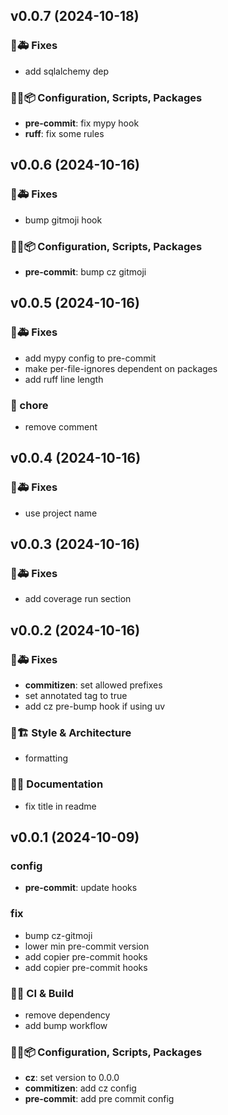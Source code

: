 ## v0.0.7 (2024-10-18)

### 🐛🚑️ Fixes

- add sqlalchemy dep

### 🔧🔨📦️ Configuration, Scripts, Packages

- **pre-commit**: fix mypy hook
- **ruff**: fix some rules

## v0.0.6 (2024-10-16)

### 🐛🚑️ Fixes

- bump gitmoji hook

### 🔧🔨📦️ Configuration, Scripts, Packages

- **pre-commit**: bump cz gitmoji

## v0.0.5 (2024-10-16)

### 🐛🚑️ Fixes

- add mypy config to pre-commit
- make per-file-ignores dependent on packages
- add ruff line length

### 🧹 chore

- remove comment

## v0.0.4 (2024-10-16)

### 🐛🚑️ Fixes

- use project name

## v0.0.3 (2024-10-16)

### 🐛🚑️ Fixes

- add coverage run section

## v0.0.2 (2024-10-16)

### 🐛🚑️ Fixes

- **commitizen**: set allowed prefixes
- set annotated tag to true
- add cz pre-bump hook if using uv

### 🎨🏗️ Style & Architecture

- formatting

### 📝💡 Documentation

- fix title in readme

## v0.0.1 (2024-10-09)

### config

- **pre-commit**: update hooks

### fix

- bump cz-gitmoji
- lower min pre-commit version
- add copier pre-commit hooks
- add copier pre-commit hooks

### 💚👷 CI & Build

- remove dependency
- add bump workflow

### 🔧🔨📦️ Configuration, Scripts, Packages

- **cz**: set version to 0.0.0
- **commitizen**: add cz config
- **pre-commit**: add pre commit config
